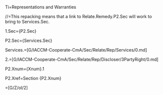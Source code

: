 Ti=Representations and Warranties

//=This repacking means that a link to Relate.Remedy.P2.Sec will work to bring to Services.Sec.

1.Sec={P2.Sec}

P2.Sec={Services.Sec}

Services.=[G/IACCM-Cooperate-CmA/Sec/Relate/Rep/Services/0.md]

2.=[G/IACCM-Cooperate-CmA/Sec/Relate/Rep/Discloser/3PartyRight/0.md]

P2.Xnum={Xnum}.1

P2.Xref=Section {P2.Xnum}

=[G/Z/ol/2]
